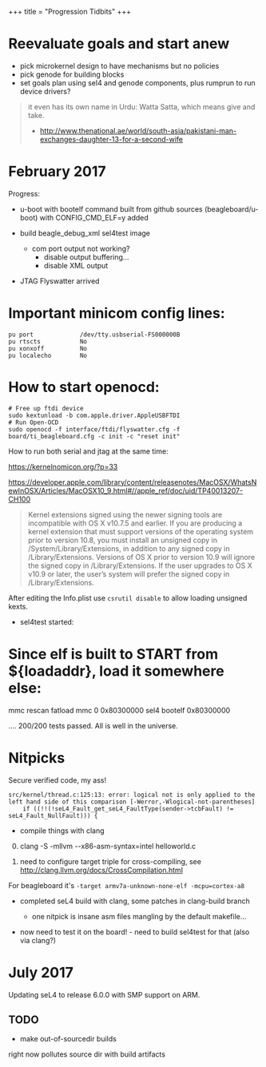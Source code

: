 +++
title = "Progression Tidbits"
+++
# Reevaluate goals and start anew

- pick microkernel design to have mechanisms but no policies
- pick genode for building blocks
- set goals plan using sel4 and genode components, plus rumprun to run device drivers?

> it even has its own name in Urdu: Watta Satta, which means give and take.
> - http://www.thenational.ae/world/south-asia/pakistani-man-exchanges-daughter-13-for-a-second-wife


# February 2017

Progress:

- u-boot with bootelf command built from github sources (beagleboard/u-boot) with CONFIG_CMD_ELF=y added
- build beagle_debug_xml sel4test image
  - com port output not working?
      + disable output buffering...
      + disable XML output

- JTAG Flyswatter arrived

# Important minicom config lines:

```
pu port             /dev/tty.usbserial-FS000000B
pu rtscts           No
pu xonxoff          No
pu localecho        No
```

# How to start openocd:

```
# Free up ftdi device
sudo kextunload -b com.apple.driver.AppleUSBFTDI
# Run Open-OCD
sudo openocd -f interface/ftdi/flyswatter.cfg -f board/ti_beagleboard.cfg -c init -c "reset init"
```

How to run both serial and jtag at the same time:

https://kernelnomicon.org/?p=33

https://developer.apple.com/library/content/releasenotes/MacOSX/WhatsNewInOSX/Articles/MacOSX10_9.html#//apple_ref/doc/uid/TP40013207-CH100

> Kernel extensions signed using the newer signing tools are incompatible with OS X v10.7.5 and earlier. If you are producing a kernel extension that must support versions of the operating system prior to version 10.8, you must install an unsigned copy in /System/Library/Extensions, in addition to any signed copy in /Library/Extensions. Versions of OS X prior to version 10.9 will ignore the signed copy in /Library/Extensions. If the user upgrades to OS X v10.9 or later, the user’s system will prefer the signed copy in /Library/Extensions.

After editing the Info.plist use `csrutil disable` to allow loading unsigned kexts.

- sel4test started:

# Since elf is built to START from ${loadaddr}, load it somewhere else:
mmc rescan
fatload mmc 0 0x80300000 sel4
bootelf 0x80300000


....
200/200 tests passed.
All is well in the universe.

# Nitpicks

Secure verified code, my ass!

```
src/kernel/thread.c:125:13: error: logical not is only applied to the left hand side of this comparison [-Werror,-Wlogical-not-parentheses]
    if ((!!(!seL4_Fault_get_seL4_FaultType(sender->tcbFault) != seL4_Fault_NullFault))) {
```

- compile things with clang

0. clang -S -mllvm --x86-asm-syntax=intel helloworld.c

1. need to configure target triple for cross-compiling, see http://clang.llvm.org/docs/CrossCompilation.html

For beagleboard it's `-target armv7a-unknown-none-elf -mcpu=cortex-a8`

- completed seL4 build with clang, some patches in clang-build branch
  - one nitpick is insane asm files mangling by the default makefile...

- now need to test it on the board! - need to build sel4test for that (also via clang?)

# July 2017

Updating seL4 to release 6.0.0 with SMP support on ARM.

## TODO

- make out-of-sourcedir builds

right now pollutes source dir with build artifacts
